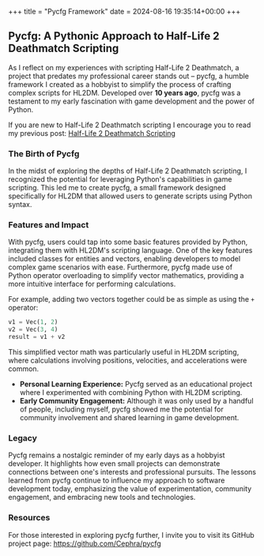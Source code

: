 +++
title = "Pycfg Framework"
date = 2024-08-16 19:35:14+00:00
+++
## Pycfg: A Pythonic Approach to Half-Life 2 Deathmatch Scripting

As I reflect on my experiences with scripting Half-Life 2 Deathmatch, a project that predates my professional career stands out – pycfg, a humble framework I created as a hobbyist to simplify the process of crafting complex scripts for HL2DM. Developed over **10 years ago**, pycfg was a testament to my early fascination with game development and the power of Python.

If you are new to Half-Life 2 Deathmatch scripting I encourage you to read my previous post: [Half-Life 2 Deathmatch Scripting](/posts/hl2dm-scripting)

### The Birth of Pycfg

In the midst of exploring the depths of Half-Life 2 Deathmatch scripting, I recognized the potential for leveraging Python's capabilities in game scripting. This led me to create pycfg, a small framework designed specifically for HL2DM that allowed users to generate scripts using Python syntax.

### Features and Impact

With pycfg, users could tap into some basic features provided by Python, integrating them with HL2DM's scripting language. One of the key features included classes for entities and vectors, enabling developers to model complex game scenarios with ease. Furthermore, pycfg made use of Python operator overloading to simplify vector mathematics, providing a more intuitive interface for performing calculations.

For example, adding two vectors together could be as simple as using the `+` operator:

```python
v1 = Vec(1, 2)
v2 = Vec(3, 4)
result = v1 + v2
```

This simplified vector math was particularly useful in HL2DM scripting, where calculations involving positions, velocities, and accelerations were common.

- **Personal Learning Experience:** Pycfg served as an educational project where I experimented with combining Python with HL2DM scripting.
- **Early Community Engagement:** Although it was only used by a handful of people, including myself, pycfg showed me the potential for community involvement and shared learning in game development.

### Legacy

Pycfg remains a nostalgic reminder of my early days as a hobbyist developer. It highlights how even small projects can demonstrate connections between one's interests and professional pursuits. The lessons learned from pycfg continue to influence my approach to software development today, emphasizing the value of experimentation, community engagement, and embracing new tools and technologies.

### Resources

For those interested in exploring pycfg further, I invite you to visit its GitHub project page: https://github.com/Cephra/pycfg

